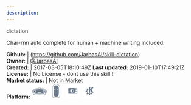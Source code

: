 ```yaml
---
description: 
---
```

dictation

Char-rnn auto complete for human + machine writing included.

**Github:** | (https://github.com/JarbasAl/skill-dictation)  
**Owner:** | [@JarbasAl](https://github.com/JarbasAl)  
**Created:** | 2017-03-05T18:10:49Z  **Last updated:** 2019-01-10T17:49:21Z  
**License:** | No License - dont use this skill !  
**Market status:** | [Not in Market](https://market.mycroft.ai/skill/)  
**Platform:**   ![](.gitbook/assets/mark-1-icon.png)  ![](.gitbook/assets/mark-2-icon.png)  ![](.gitbook/assets/picroft-icon.png)  ![](.gitbook/assets/kde.png)   
